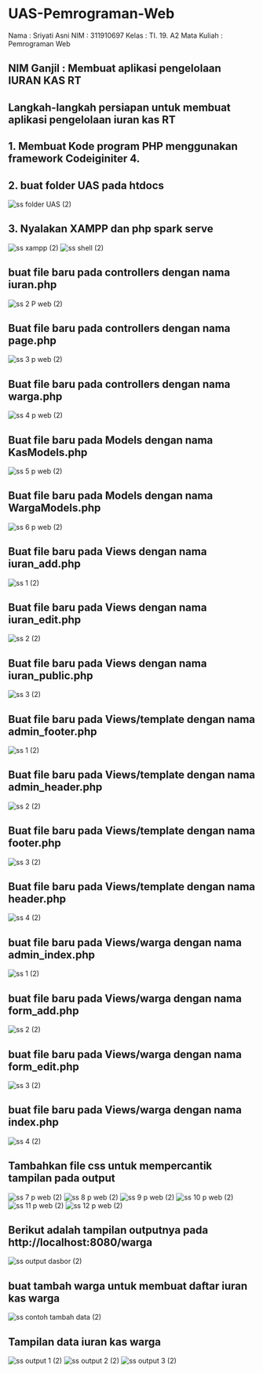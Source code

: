 # UAS-Pemrograman-Web

Nama  : Sriyati Asni
NIM : 311910697
Kelas : TI. 19. A2
Mata Kuliah : Pemrograman Web




## NIM Ganjil : Membuat aplikasi pengelolaan IURAN KAS RT

## Langkah-langkah persiapan untuk membuat aplikasi pengelolaan iuran kas RT
## 1.  Membuat Kode program PHP menggunakan framework Codeiginiter 4. 
## 2. buat folder UAS pada htdocs
![ss folder UAS (2)](https://user-images.githubusercontent.com/56379905/126266707-a485a0c8-fee1-4db0-a0b2-db1c8f74e418.png)
## 3. Nyalakan XAMPP dan php spark serve
![ss xampp (2)](https://user-images.githubusercontent.com/56379905/126266370-42bbf627-134c-40d5-83eb-4ccbddc99f3e.png)
![ss shell (2)](https://user-images.githubusercontent.com/56379905/126266420-51662999-149e-4a2f-9941-ef860e985660.png)
## buat file baru pada controllers dengan nama iuran.php
![ss 2 P web (2)](https://user-images.githubusercontent.com/56379905/126267225-a6b85701-febf-43b6-8f1e-938f5b83af1e.png)
## Buat file baru pada controllers dengan nama page.php
![ss 3 p web (2)](https://user-images.githubusercontent.com/56379905/126267439-cbba1351-9bb4-4b7f-8403-bd4633cf2f80.png)
## Buat file baru pada controllers dengan nama warga.php
![ss 4 p web (2)](https://user-images.githubusercontent.com/56379905/126267568-29c20ef2-daa3-474c-b56d-a5edc43e4b01.png)
## Buat file baru pada Models dengan nama KasModels.php
![ss 5 p web (2)](https://user-images.githubusercontent.com/56379905/126267769-f97bfd5d-7f5f-4909-a692-a5f2cbe94d77.png)
## Buat file baru pada Models dengan nama WargaModels.php
![ss 6 p web (2)](https://user-images.githubusercontent.com/56379905/126267854-8f457096-de79-4b03-871f-3b9cc7d45455.png)
## Buat file baru pada Views dengan nama iuran_add.php
![ss 1 (2)](https://user-images.githubusercontent.com/56379905/126269000-30f709be-586f-4624-b184-cac775a1cf58.png)
## Buat file baru pada Views dengan nama iuran_edit.php
![ss 2 (2)](https://user-images.githubusercontent.com/56379905/126268349-60408eb9-41b0-4efa-8e89-59dbe712a578.png)
## Buat file baru pada Views dengan nama iuran_public.php
![ss 3 (2)](https://user-images.githubusercontent.com/56379905/126268548-6565c67d-a67f-4959-893e-c82d9aa0d8c6.png)
## Buat file baru pada Views/template dengan nama admin_footer.php
![ss 1 (2)](https://user-images.githubusercontent.com/56379905/126269179-af6507bc-822a-46a0-85bb-983d8a9d00cd.png)
## Buat file baru pada Views/template dengan nama admin_header.php
![ss 2 (2)](https://user-images.githubusercontent.com/56379905/126269147-ba282c8c-a528-4410-89ef-29ce88b5fae6.png)
## Buat file baru pada Views/template dengan nama footer.php
![ss 3 (2)](https://user-images.githubusercontent.com/56379905/126269322-872fbc56-b48f-4e3b-ba20-ba41eb6834b8.png)
## Buat file baru pada Views/template dengan nama header.php
![ss 4  (2)](https://user-images.githubusercontent.com/56379905/126269449-59b73701-c9a6-4a63-b537-8cc1a9e8929a.png)
## buat file baru pada Views/warga dengan nama admin_index.php
![ss 1 (2)](https://user-images.githubusercontent.com/56379905/126270090-c6c3601f-1ec2-4064-84e0-328af8e35dec.png)
## buat file baru pada Views/warga dengan nama form_add.php
![ss 2 (2)](https://user-images.githubusercontent.com/56379905/126270232-f1360ab6-4008-4003-8ea3-c908c6be3f21.png)
## buat file baru pada Views/warga dengan nama form_edit.php
![ss 3 (2)](https://user-images.githubusercontent.com/56379905/126270359-daf41f43-8556-42c9-828b-c120aa5b9080.png)
## buat file baru pada Views/warga dengan nama index.php
![ss 4  (2)](https://user-images.githubusercontent.com/56379905/126270471-8107cb29-c2e2-44e9-af06-a74691ed1fb7.png)
## Tambahkan file css untuk mempercantik tampilan pada output 
![ss 7 p web (2)](https://user-images.githubusercontent.com/56379905/126270739-b1d68d6d-3a57-4b07-b5fa-d8aa17beb428.png)
![ss 8 p web (2)](https://user-images.githubusercontent.com/56379905/126270810-4dacd93a-a8d7-4f1a-b226-070f71bce129.png)
![ss 9 p web (2)](https://user-images.githubusercontent.com/56379905/126270869-727723eb-eaeb-425e-9092-1ff46333858f.png)
![ss 10 p web (2)](https://user-images.githubusercontent.com/56379905/126270937-b8a3ebaa-9a96-472e-96c9-c6ac4e02cea7.png)
![ss 11 p web (2)](https://user-images.githubusercontent.com/56379905/126270993-11922262-3a8f-49ae-a146-658249fe7b10.png)
![ss 12 p web (2)](https://user-images.githubusercontent.com/56379905/126271034-0bb0cdb8-2334-42e8-bb34-96177a110297.png)

## Berikut adalah tampilan outputnya pada http://localhost:8080/warga
![ss output dasbor (2)](https://user-images.githubusercontent.com/56379905/126271350-cba354af-0eb5-4cad-b533-90988874574a.png)
## buat tambah warga untuk membuat daftar iuran kas warga 
![ss contoh tambah data (2)](https://user-images.githubusercontent.com/56379905/126271574-b6597c7e-613a-4bf5-adb8-9925152203f1.png)
## Tampilan data iuran kas warga 
![ss output 1 (2)](https://user-images.githubusercontent.com/56379905/126271828-7f2848ab-56af-4cd2-ad75-0c415d6d2ebc.png)
![ss output 2 (2)](https://user-images.githubusercontent.com/56379905/126271977-0332cd2a-fd11-43d7-af34-77e397f635be.png)
![ss output 3 (2)](https://user-images.githubusercontent.com/56379905/126272113-7d8a06bd-5e6f-4f39-be56-d0887e49df84.png)









 
